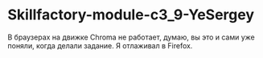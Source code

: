 # Skillfactory-module-c3_9-YeSergey
В браузерах на движке Chroma не работает, думаю, вы это и сами уже поняли, когда делали задание. Я отлаживал в Firefox.
